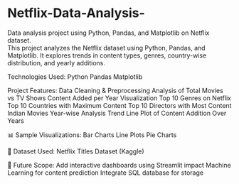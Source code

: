 # Netflix-Data-Analysis-
Data analysis project using Python, Pandas, and Matplotlib on Netflix dataset.  
This project analyzes the Netflix dataset using Python, Pandas, and Matplotlib.
It explores trends in content types, genres, country-wise distribution, and yearly additions.

 Technologies Used:
Python
Pandas
Matplotlib

Project Features:
Data Cleaning & Preprocessing
Analysis of Total Movies vs TV Shows
Content Added per Year Visualization
Top 10 Genres on Netflix
Top 10 Countries with Maximum Content
Top 10 Directors with Most Content
Indian Movies Year-wise Analysis
Trend Line Plot of Content Addition Over Years

📊 Sample Visualizations:
Bar Charts
Line Plots
Pie Charts

📄 Dataset Used:
Netflix Titles Dataset (Kaggle)

🚀 Future Scope:
Add interactive dashboards using Streamlit
impact Machine Learning for content prediction
Integrate SQL database for storage
